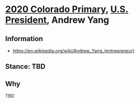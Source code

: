 # [2020 Colorado Primary](../README.md), [U.S. President](README.md), Andrew Yang

## Information

* https://en.wikipedia.org/wiki/Andrew_Yang_(entrepreneur)

## Stance: TBD

## Why

TBD
